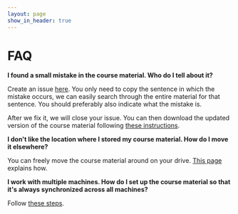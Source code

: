 ```yaml
---
layout: page
show_in_header: true
---
```


# FAQ

**I found a small mistake in the course material. Who do I tell about it?**

Create an issue [here](https://github.com/ucll-programming/course-material/issues).
You only need to copy the sentence in which the mistake occurs, we can easily search through the entire material for that sentence.
You should preferably also indicate what the mistake is.

After we fix it, we will close your issue.
You can then download the updated version of the course material following [these instructions](workflow/update-course-material.md).

**I don't like the location where I stored my course material. How do I move it elsewhere?**

You can freely move the course material around on your drive.
[This page](troubleshooting/relocating.md) explains how.

**I work with multiple machines. How do I set up the course material so that it's always synchronized across all machines?**

Follow [these steps](workflow/two-machines.md).
